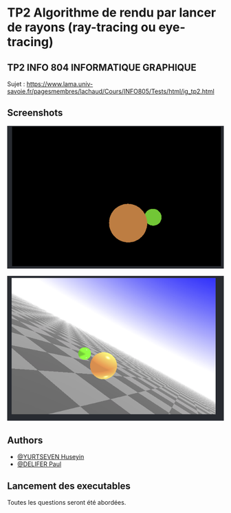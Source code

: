 # TP2 Algorithme de rendu par lancer de rayons (ray-tracing ou eye-tracing)

## TP2 INFO 804 INFORMATIQUE GRAPHIQUE

Sujet : https://www.lama.univ-savoie.fr/pagesmembres/lachaud/Cours/INFO805/Tests/html/ig_tp2.html

## Screenshots

![App Screenshot](imagesREADME/3.3.png)
 
 
![App Screenshot](imagesREADME/3.6.png)
 

## Authors

- [@YURTSEVEN Huseyin](https://github.com/Yuss9)
- [@DELIFER Paul](https://github.com/Zall9)


## Lancement des executables

<!-- # Question 1 : Visualiser une soupe de triangle et afficher le nombre de triangle
```bash
    ./executables/viewerQ1 bunny258.try
```

# Question 2 : Compression d'une soupe de triangle avec les 5 arguments
```bash
  ./executables/viewerQ2 bunny258.tri bunnyCompressed.tri 20 20 20
``` -->

Toutes les questions seront été abordées.

